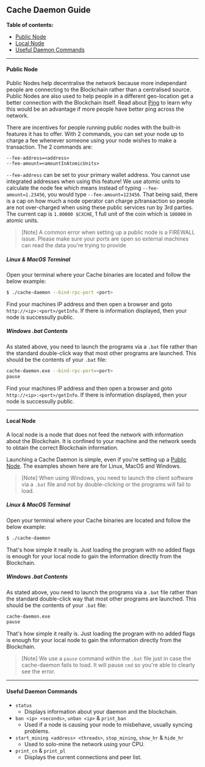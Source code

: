 ## Cache Daemon Guide

**Table of contents:**
- [Public Node]()
- [Local Node]()
- [Useful Daemon Commands]()

***

#### Public Node

Public Nodes help decentralise the network because more independant people are connecting to the Blockchain rather than a centralised source.
Public Nodes are also used to help people in a different geo-location get a better connection with the Blockchain itself.
Read about [Ping](https://en.wikipedia.org/wiki/Ping_(networking_utility)) to learn why this would be an advantage if more people have better ping across the network.

There are incentives for people running public nodes with the built-in features it has to offer.
With 2 commands, you can set your node up to charge a fee whenever someone using your node wishes to make a transaction.
The 2 commands are:
```
--fee-address=<address>
--fee-amount=<amountInAtomicUnits>
```

`--fee-address` can be set to your primary wallet address.
You cannot use integrated addresses when using this feature!
We use atomic units to calculate the node fee which means instead of typing `--fee-amount=1.23456`, you would type `--fee-amount=123456`.
That being said, there is a cap on how much a node operator can charge p/transaction so people are not over-charged when using these public services run by 3rd parties.
The current cap is `1.00000 $CXCHE`, 1 full unit of the coin which is `100000` in atomic units.

> [Note] A common error when setting up a public node is a FIREWALL issue.
> Please make sure your ports are open so external machines can read the data you're trying to provide

##### Linux & MacOS Terminal

Open your terminal where your Cache binaries are located and follow the below example:

```bash
$ ./cache-daemon --bind-rpc-port <port>
```

Find your machines IP address and then open a browser and goto `http://<ip>:<port>/getInfo`.
If there is information displayed, then your node is successully public.

##### Windows .bat Contents

As stated above, you need to launch the programs via a `.bat` file rather than the standard double-click way that most other programs are launched.
This should be the contents of your `.bat` file:

```bash
cache-daemon.exe --bind-rpc-port=<port>
pause
```

Find your machines IP address and then open a browser and goto `http://<ip>:<port>/getInfo`.
If there is information displayed, then your node is successully public.

***

#### Local Node

A local node is a node that does not feed the network with information about the Blockchain.
It is confined to your machine and the network seeds to obtain the correct Blockchain information.

Launching a Cache Daemon is simple, even if you're setting up a [Public Node]().
The examples shown here are for Linux, MacOS and Windows.

> [Note] When using Windows, you need to launch the client software via a `.bat` file and not by double-clicking or the programs will fail to load.

##### Linux & MacOS Terminal

Open your terminal where your Cache binaries are located and follow the below example:

```bash
$ ./cache-daemon
```

That's how simple it really is.
Just loading the program with no added flags is enough for your local node to gain the information directly from the Blockchain.

##### Windows .bat Contents

As stated above, you need to launch the programs via a `.bat` file rather than the standard double-click way that most other programs are launched.
This should be the contents of your `.bat` file:

```bash
cache-daemon.exe
pause
```

That's how simple it really is.
Just loading the program with no added flags is enough for your local node to gain the information directly from the Blockchain.

> [Note] We use a `pause` command within the `.bat` file just in case the cache-daemon fails to load.
> It will pause `cmd` so you're able to clearly see the error.

***

#### Useful Daemon Commands

- `status`
  - Displays information about your daemon and the blockchain.
- `ban <ip> <seconds>`, `unban <ip>` & `print_ban`
  - Used if a node is causing your node to misbehave, usually syncing problems.
- `start_mining <address> <threads>`, `stop_mining`, `show_hr` & `hide_hr`
  - Used to solo-mine the network using your CPU.
- `print_cn` & `print_pl`
  - Displays the current connections and peer list.

